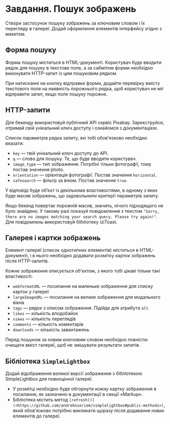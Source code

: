 # Завдання. Пошук зображень

Створи застосунок пошуку зображень за ключовим словом і їх перегляду в галереї.
Додай оформлення елементів інтерфейсу згідно з макетом.

## Форма пошуку

Форма пошуку міститься в HTML-документі. Користувач буде вводити рядок для
пошуку в текстове поле, а за сабмітом форми необхідно виконувати HTTP-запит із
цим пошуковим рядком.

При натисканні на кнопку відправки форми, додайте перевірку вмісту текстового
поля на наявність порожнього рядка, щоб користувач не міг відправити запит, якщо
поле пошуку порожнє.

## HTTP-запити

Для бекенду використовуй публічний API сервіс Pixabay. Зареєструйся, отримай
свій унікальний ключ доступу і ознайомся з документацією.

Список параметрів рядка запиту, які тобі обов'язково необхідно вказати:

- `key` — твій унікальний ключ доступу до API.
- `q` — слово для пошуку. Те, що буде вводити користувач.
- `image_type` — тип зображення. Потрібні тільки фотографії, тому постав
  значення photo.
- `orientation` — орієнтація фотографії. Постав значення `horizontal`.
- `safesearch` — фільтр за віком. Постав значення `true`.

У відповіді буде об’єкт із декількома властивостями, в одному з яких буде масив
зображень, що задовольнили критерії параметрів запиту.

Якщо бекенд повертає порожній масив, значить, нічого підходящого не було
знайдено. У такому разі показуй повідомлення з текстом
`"Sorry, there are no images matching your search query. Please try again!"`.
Для повідомлень використовуй бібліотеку iziToast.

## Галерея і картки зображень

Елемент галереї (список однотипних елементів) міститься в HTML-документі, і в
нього необхідно додавати розмітку карток зображень після HTTP-запитів.

Кожне зображення описується об'єктом, з якого тобі цікаві тільки такі
властивості:

- `webformatURL` — посилання на маленьке зображення для списку карток у галереї
- `largeImageURL` — посилання на велике зображення для модального вікна
- `tags` — рядок з описом зображення. Підійде для атрибута `alt`
- `likes` — кількість вподобайок
- `views` — кількість переглядів
- `comments` — кількість коментарів
- `downloads` — кількість завантажень

Перед пошуком за новим ключовим словом необхідно повністю очищати вміст галереї,
щоб не змішувати результати запитів.

## Бібліотека `SimpleLightbox`

Додай відображення великої версії зображення з бібліотекою SimpleLightbox для
повноцінної галереї.

- У розмітці необхідно буде обгорнути кожну картку зображення в посилання, як
  зазначено в документації в секції «Markup».
- Бібліотека містить метод `[refresh()]`
  `(<https://github.com/andreknieriem/simplelightbox#public-methods>)`, який
  обов'язково потрібно викликати щоразу після додавання нових елементів до
  галереї.

